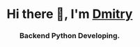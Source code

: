 <h1 align="center">Hi there 👋, I'm <a href="#" target="_blank">Dmitry</a>
<h3 align="center">Backend Python Developing.</h3>
<!--
**Dimon0476/Dimon0476** is a ✨ _special_ ✨ repository because its `README.md` (this file) appears on your GitHub profile.

Here are some ideas to get you started:

- 🔭 I’m currently working on ...
- 🌱 I’m currently learning ...
- 👯 I’m looking to collaborate on ...
- 🤔 I’m looking for help with ...
- 💬 Ask me about ...
- 📫 How to reach me: ...
- 😄 Pronouns: ...
- ⚡ Fun fact: ...
-->
